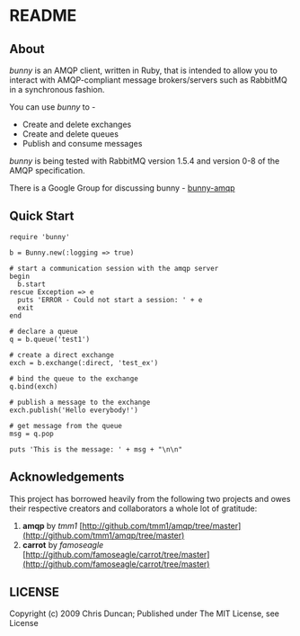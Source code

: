 # README

## About

*bunny* is an AMQP client, written in Ruby, that is intended to allow you to interact with AMQP-compliant message brokers/servers such as RabbitMQ in a synchronous fashion.

You can use *bunny* to -

* Create and delete exchanges
* Create and delete queues
* Publish and consume messages
 
*bunny* is being tested with RabbitMQ version 1.5.4 and version 0-8 of the AMQP specification.

There is a Google Group for discussing bunny - [bunny-amqp](http://groups.google.com/group/bunny-amqp)
 
## Quick Start

    require 'bunny'

    b = Bunny.new(:logging => true)

    # start a communication session with the amqp server
    begin
      b.start
    rescue Exception => e
      puts 'ERROR - Could not start a session: ' + e
      exit
    end

    # declare a queue
    q = b.queue('test1')

    # create a direct exchange
    exch = b.exchange(:direct, 'test_ex')

    # bind the queue to the exchange
    q.bind(exch)

    # publish a message to the exchange
    exch.publish('Hello everybody!')

    # get message from the queue
    msg = q.pop

    puts 'This is the message: ' + msg + "\n\n"

## Acknowledgements

This project has borrowed heavily from the following two projects and owes their respective creators and collaborators a whole lot of gratitude:

1. **amqp** by *tmm1* [http://github.com/tmm1/amqp/tree/master](http://github.com/tmm1/amqp/tree/master)
2. **carrot** by *famoseagle* [http://github.com/famoseagle/carrot/tree/master](http://github.com/famoseagle/carrot/tree/master)

## LICENSE

Copyright (c) 2009 Chris Duncan; Published under The MIT License, see License
